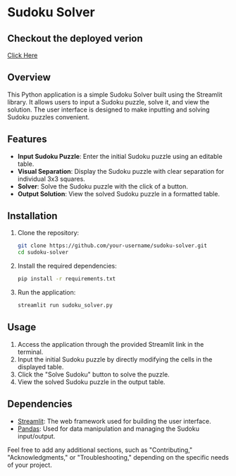# Sudoku Solver

## Checkout the deployed verion
[Click Here]([https://sudokusolver-s9ozswfh576df7mszhkmjy.streamlit.app/])


## Overview

This Python application is a simple Sudoku Solver built using the Streamlit library. It allows users to input a Sudoku puzzle, solve it, and view the solution. The user interface is designed to make inputting and solving Sudoku puzzles convenient.

## Features

- **Input Sudoku Puzzle**: Enter the initial Sudoku puzzle using an editable table.
- **Visual Separation**: Display the Sudoku puzzle with clear separation for individual 3x3 squares.
- **Solver**: Solve the Sudoku puzzle with the click of a button.
- **Output Solution**: View the solved Sudoku puzzle in a formatted table.

## Installation

1. Clone the repository:

    ```bash
    git clone https://github.com/your-username/sudoku-solver.git
    cd sudoku-solver
    ```

2. Install the required dependencies:

    ```bash
    pip install -r requirements.txt
    ```

3. Run the application:

    ```bash
    streamlit run sudoku_solver.py
    ```

## Usage

1. Access the application through the provided Streamlit link in the terminal.
2. Input the initial Sudoku puzzle by directly modifying the cells in the displayed table.
3. Click the "Solve Sudoku" button to solve the puzzle.
4. View the solved Sudoku puzzle in the output table.

## Dependencies

- [Streamlit](https://www.streamlit.io/): The web framework used for building the user interface.
- [Pandas](https://pandas.pydata.org/): Used for data manipulation and managing the Sudoku input/output.


Feel free to add any additional sections, such as "Contributing," "Acknowledgments," or "Troubleshooting," depending on the specific needs of your project.
